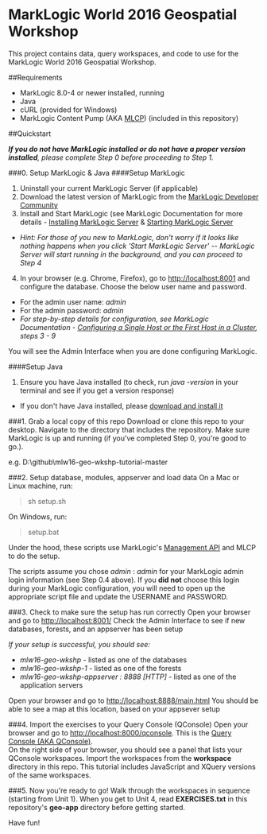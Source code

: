 # MarkLogic World 2016 Geospatial Workshop
This project contains data, query workspaces, and code to use for the MarkLogic World 2016 Geospatial Workshop.

##Requirements
* MarkLogic 8.0-4 or newer installed, running
* Java
* cURL (provided for Windows)
* MarkLogic Content Pump (AKA [MLCP](http://docs.marklogic.com/guide/mlcp)) (included in this repository)

##Quickstart

_**If you do not have MarkLogic installed or do not have a proper version installed**, please complete Step 0 before proceeding to Step 1._

###0. Setup MarkLogic & Java
####Setup MarkLogic
1. Uninstall your current MarkLogic Server (if applicable)
2. Download the latest version of MarkLogic from the [MarkLogic Developer Community](http://developer.marklogic.com/products)
3. Install and Start MarkLogic (see MarkLogic Documentation for more details - [Installing MarkLogic Server](http://docs.marklogic.com/guide/installation/procedures#id_28962) & [Starting MarkLogic Server](http://docs.marklogic.com/guide/installation/procedures#id_92457)
  * *Hint: For those of you new to MarkLogic, don't worry if it looks like nothing happens when you click 'Start MarkLogic Server' -- MarkLogic Server will start running in the background, and you can proceed to Step 4*
4. In your browser (e.g. Chrome, Firefox), go to [http://localhost:8001](http://localhost:8001) and configure the database. Choose the below user name and password. 
  * For the admin user name: _admin_
  * For the admin password: _admin_
  * _For step-by-step details for configuration, see MarkLogic Documentation - [Configuring a Single Host or the First Host in a Cluster](http://docs.marklogic.com/guide/installation/procedures#id_60220), steps 3 - 9_

You will see the Admin Interface when you are done configuring MarkLogic.
 
####Setup Java
1. Ensure you have Java installed (to check, run _java -version_ in your terminal and see if you get a version response)
  * If you don't have Java installed, please [download and install it](https://java.com/en/download/)


###1. Grab a local copy of this repo 
Download or clone this repo to your desktop. Navigate to the directory that includes the repository. Make sure MarkLogic is up and running (if you've completed Step 0, you're good to go.).

e.g. D:\github\mlw16-geo-wkshp-tutorial-master



###2. Setup database, modules, appserver and load data
On a Mac or Linux machine, run:  
>sh setup.sh

On Windows, run:  
>setup.bat


Under the hood, these scripts use MarkLogic's [Management API](http://docs.marklogic.com/guide/monitoring/monitoringAPI) and MLCP to do the setup.

The scripts assume you chose _admin_ : _admin_ for your MarkLogic admin login information (see Step 0.4 above). If you __did not__ choose this login during your MarkLogic configuration, you will need to open up the appropriate script file and update the USERNAME and PASSWORD.



###3. Check to make sure the setup has run correctly
Open your browser and go to [http://localhost:8001/](http://localhost:8001/)
Check the Admin Interface to see if new databases, forests, and an appserver has been setup

_If your setup is successful, you should see:_
* _mlw16-geo-wkshp_ - listed as one of the databases
* _mlw16-geo-wkshp-1_ - listed as one of the forests
* _mlw16-geo-wkshp-appserver : 8888 [HTTP]_ - listed as one of the application servers

Open your browser and go to [http://localhost:8888/main.html](http://localhost:8888/main.html)
You should be able to see a map at this location, based on your appsever setup



###4. Import the exercises to your Query Console (QConsole)
Open your browser and go to [http://localhost:8000/qconsole](http://localhost:8000/qconsole/). This is the [Query Console (AKA QConsole)](http://docs.marklogic.com/guide/qconsole/intro).  
On the right side of your browser, you should see a panel that lists your QConsole workspaces. Import the workspaces from the **workspace** directory in this repo. This tutorial includes JavaScript and XQuery versions of the same workspaces.



###5. Now you're ready to go! 
Walk through the workspaces in sequence (starting from Unit 1). When you get to Unit 4, read __EXERCISES.txt__ in this repository's __geo-app__ directory before getting started.

Have fun!
